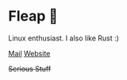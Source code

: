 # Fleap 🗿

Linux enthusiast. I also like Rust :)

[Mail](mailto:fleap@fleap.dev)
[Website](https://fleap.dev)

~~Serious Stuff~~

